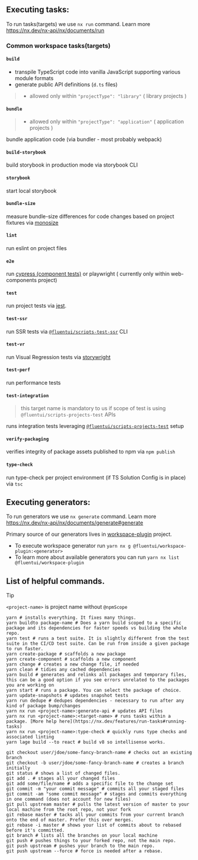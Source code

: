 ## Executing tasks:

To run tasks(targets) we use `nx run` command. Learn more https://nx.dev/nx-api/nx/documents/run

### Common workspace tasks(targets)

#### `build`

- transpile TypeScript code into vanilla JavaScript supporting various module formats
- generate public API definitions (`d.ts` files)

> - allowed only within `"projectType": "library"` ( library projects )

#### `bundle`

> - allowed only within `"projectType": "application"` ( application projects )

bundle application code (via bundler - most probably webpack)

#### `build-storybook`

build storybook in production mode via storybook CLI

#### `storybook`

start local storybook

#### `bundle-size`

measure bundle-size differences for code changes based on project fixtures via [monosize](https://github.com/microsoft/monosize)

#### `lint`

run eslint on project files

#### `e2e`

run [cypress (component tests)](https://docs.cypress.io/guides/component-testing/overview) or playwright ( currently only within web-components project)

#### `test`

run project tests via [jest](https://jestjs.io/).

#### `test-ssr`

run SSR tests via [`@fluentui/scripts-test-ssr`](../../../scripts/test-ssr/README.md) CLI

#### `test-vr`

run Visual Regression tests via [storywright](https://github.com/microsoft/storywright)

#### `test-perf`

run performance tests

#### `test-integration`

> this target name is mandatory to us if scope of test is using `@fluentui/scripts-projects-test` APIs

runs integration tests leveraging [`@fluentui/scripts-projects-test`](../../../scripts/projects-test/README.md) setup

#### `verify-packaging`

verifies integrity of package assets published to npm via `npm publish`

#### `type-check`

run type-check per project environment (if TS Solution Config is in place) via `tsc`

## Executing generators:

To run generators we use `nx generate` command. Learn more https://nx.dev/nx-api/nx/documents/generate#generate

Primary source of our generators lives in [workspace-plugin](../../../tools//workspace-plugin/README.md) project.

- To execute workspace generator run `yarn nx g @fluentui/workspace-plugin:<generator>`
- To learn more about available generators you can run `yarn nx list @fluentui/workspace-plugin`

## List of helpful commands.

> [!TIP]
>
> `<project-name>` is project name without `@npmScope`

```shell
yarn # installs everything. It fixes many things.
yarn buildto package-name # Does a yarn build scoped to a specific package and its dependencies for faster speeds vs building the whole repo.
yarn test # runs a test suite. It is slightly different from the test suite in the CI/CD test suite. Can be run from inside a given package to run faster.
yarn create-package # scaffolds a new package
yarn create-component # scaffolds a new component
yarn change # creates a new change file, if needed
yarn clean # tidies any cached dependencies
yarn build # generates and relinks all packages and temporary files, this can be a good option if you see errors unrelated to the packages you are working on
yarn start # runs a package. You can select the package of choice.
yarn update-snapshots # updates snapshot tests
yarn run dedupe # dedupes dependencies - necessary to run after any kind of package bump/changes
yarn nx run <project-name>:generate-api # updates API files
yarn nx run <project-name>:<target-name> # runs tasks within a package. [More help here](https://nx.dev/features/run-tasks#running-tasks)
yarn nx run <project-name>:type-check # quickly runs type checks and associated linting
yarn lage build --to react # build v8 so intellisense works.
```

```shell
git checkout user/jdoe/some-fancy-branch-name # checks out an existing branch
git checkout -b user/jdoe/some-fancy-branch-name # creates a branch initially
git status # shows a list of changed files.
git add . # stages all your changed files
git add some/file/name # adds a specific file to the change set
git commit -m "your commit message" # commits all your staged files
git commit -am "some commit message" # stages and commits everything in one command (does not account for new files)
git pull upstream master # pulls the latest version of master to your local machine from the root repo, not your fork
git rebase master # tacks all your commits from your current branch onto the end of master. Prefer this over merges.
git rebase -i master # shows your list of commits about to rebased before it's committed.
git branch # lists all the branches on your local machine
git push # pushes things to your forked repo, not the main repo.
git push upstream # pushes your branch to the main repo.
git push upstream --force # force is needed after a rebase.
```
